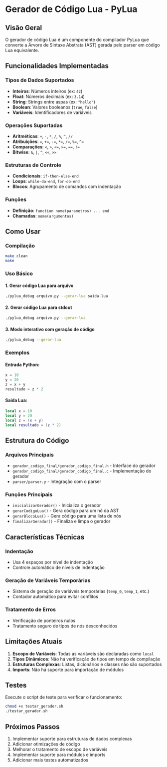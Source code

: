 # Gerador de Código Lua - PyLua

## Visão Geral

O gerador de código Lua é um componente do compilador PyLua que converte a Árvore de Sintaxe Abstrata (AST) gerada pelo parser em código Lua equivalente.

## Funcionalidades Implementadas

### Tipos de Dados Suportados
- **Inteiros**: Números inteiros (ex: `42`)
- **Float**: Números decimais (ex: `3.14`)
- **String**: Strings entre aspas (ex: `"hello"`)
- **Boolean**: Valores booleanos (`true`, `false`)
- **Variáveis**: Identificadores de variáveis

### Operações Suportadas
- **Aritméticas**: `+`, `-`, `*`, `/`, `%`, `^`, `//`
- **Atribuições**: `=`, `+=`, `-=`, `*=`, `/=`, `%=`, `^=`
- **Comparações**: `<`, `>`, `<=`, `>=`, `==`, `!=`
- **Bitwise**: `&`, `|`, `^`, `<<`, `>>`

### Estruturas de Controle
- **Condicionais**: `if-then-else-end`
- **Loops**: `while-do-end`, `for-do-end`
- **Blocos**: Agrupamento de comandos com indentação

### Funções
- **Definição**: `function nome(parametros) ... end`
- **Chamadas**: `nome(argumentos)`

## Como Usar

### Compilação
```bash
make clean
make
```

### Uso Básico

#### 1. Gerar código Lua para arquivo
```bash
./pylua_debug arquivo.py --gerar-lua saida.lua
```

#### 2. Gerar código Lua para stdout
```bash
./pylua_debug arquivo.py --gerar-lua
```

#### 3. Modo interativo com geração de código
```bash
./pylua_debug --gerar-lua
```

### Exemplos

#### Entrada Python:
```python
x = 10
y = 20
z = x + y
resultado = z * 2
```

#### Saída Lua:
```lua
local x = 10
local y = 20
local z = (x + y)
local resultado = (z * 2)
```

## Estrutura do Código

### Arquivos Principais
- `gerador_codigo_final/gerador_codigo_final.h` - Interface do gerador
- `gerador_codigo_final/gerador_codigo_final.c` - Implementação do gerador
- `parser/parser.y` - Integração com o parser

### Funções Principais
- `inicializarGerador()` - Inicializa o gerador
- `gerarCodigoLua()` - Gera código para um nó da AST
- `gerarBlocoLua()` - Gera código para uma lista de nós
- `finalizarGerador()` - Finaliza e limpa o gerador

## Características Técnicas

### Indentação
- Usa 4 espaços por nível de indentação
- Controle automático de níveis de indentação

### Geração de Variáveis Temporárias
- Sistema de geração de variáveis temporárias (`temp_0`, `temp_1`, etc.)
- Contador automático para evitar conflitos

### Tratamento de Erros
- Verificação de ponteiros nulos
- Tratamento seguro de tipos de nós desconhecidos

## Limitações Atuais

1. **Escopo de Variáveis**: Todas as variáveis são declaradas como `local`
2. **Tipos Dinâmicos**: Não há verificação de tipos em tempo de compilação
3. **Estruturas Complexas**: Listas, dicionários e classes não são suportados
4. **Imports**: Não há suporte para importação de módulos

## Testes

Execute o script de teste para verificar o funcionamento:
```bash
chmod +x testar_gerador.sh
./testar_gerador.sh
```

## Próximos Passos

1. Implementar suporte para estruturas de dados complexas
2. Adicionar otimizações de código
3. Melhorar o tratamento de escopo de variáveis
4. Implementar suporte para módulos e imports
5. Adicionar mais testes automatizados
